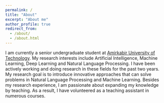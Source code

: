 ```yaml
---
permalink: /
title: "About"
excerpt: "About me"
author_profile: true
redirect_from: 
  - /about/
  - /about.html
---
```


I am currently a senior undergraduate student at [Amirkabir University of Technology](https://aut.ac.ir/en). My research interests include Artificial Intelligence, Machine Learning, Deep Learning and Natural Language Processing. I have been actively working and doing research in these fields for the past two years. My research goal is to introduce innovative approaches that can solve problems in Natural Language Processing and Machine Learning.
Besides my research experience, I am passionate about expanding my knowledge by teaching. As a result, I have volunteered as a teaching assistant in numerous courses.

